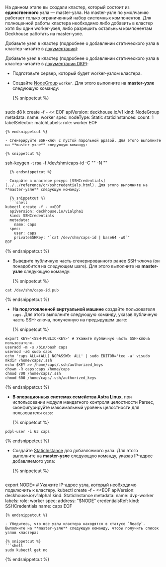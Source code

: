 <script type="text/javascript" src='{{ assets["getting-started.js"].digest_path }}'></script>
<script type="text/javascript" src='{{ assets["getting-started-access.js"].digest_path }}'></script>
<script type="text/javascript" src='{{ assets["bcrypt.js"].digest_path }}'></script>

На данном этапе вы создали кластер, который состоит из **единственного** узла — master-узла. На master-узле по умолчанию работает только ограниченный набор системных компонентов. Для полноценной работы кластера необходимо либо добавить в кластер хотя бы один worker-узел, либо разрешить остальным компонентам Deckhouse работать на master-узле.

<p>Добавьте узел в кластер (подробнее о добавлении статического узла в кластер читайте в <a href="../documentation/admin/platform-management/node-management/adding-node.html#добавление-статического-узла-в-кластер">документации</a>):</p>

Добавьте узел в кластер (подробнее о добавлении статического узла в кластер читайте в [документации DKP](../documentation/admin/platform-management/node-management/adding-node.html)):

- Подготовьте сервер, который будет worker-узлом кластера.

- Создайте [NodeGroup](../../reference/cr/nodegroup.html) `worker`. Для этого выполните на **master-узле** следующую команду:

  {% snippetcut %}
  ```shell
sudo d8 k create -f - << EOF
  apiVersion: deckhouse.io/v1
  kind: NodeGroup
  metadata:
    name: worker
  spec:
    nodeType: Static
    staticInstances:
      count: 1
      labelSelector:
        matchLabels:
          role: worker
EOF
  ```
  {% endsnippetcut %}
  
- Сгенерируйте SSH-ключ с пустой парольной фразой. Для этого выполните на **master-узле** следующую команду:

  {% snippetcut %}
```
ssh-keygen -t rsa -f /dev/shm/caps-id -C "" -N ""
```
  {% endsnippetcut %}

- Создайте в кластере ресурс [SSHCredentials](../../reference/cr/sshcredentials.html). Для этого выполните на **master-узле** следующую команду:

  {% snippetcut %}
  ```shell
kubectl create -f - <<EOF
  apiVersion: deckhouse.io/v1alpha1
  kind: SSHCredentials
  metadata:
    name: caps
  spec:
    user: caps
    privateSSHKey: "`cat /dev/shm/caps-id | base64 -w0`"
EOF
  ```
  {% endsnippetcut %}

- Выведите публичную часть сгенерированного ранее SSH-ключа (он понадобится на следующем шаге). Для этого выполните на **master-узле** следующую команду:

  {% snippetcut %}
```
cat /dev/shm/caps-id.pub
```
{% endsnippetcut %}

- **На подготовленной виртуальной машине** создайте пользователя `caps`. Для этого выполните следующую команду, указав публичную часть SSH-ключа, полученную на предыдущем шаге:

  {% snippetcut %}
```shell
export KEY='<SSH-PUBLIC-KEY>' # Укажите публичную часть SSH-ключа пользователя.
useradd -m -s /bin/bash caps
usermod -aG sudo caps
echo 'caps ALL=(ALL) NOPASSWD: ALL' | sudo EDITOR='tee -a' visudo
mkdir /home/caps/.ssh
echo $KEY >> /home/caps/.ssh/authorized_keys
chown -R caps:caps /home/caps
chmod 700 /home/caps/.ssh
chmod 600 /home/caps/.ssh/authorized_keys
```
  {% endsnippetcut %}

- **В операционных системах семейства Astra Linux**, при использовании модуля мандатного контроля целостности Parsec, сконфигурируйте максимальный уровень целостности для пользователя `caps`:

  {% snippetcut %}
```
pdpl-user -i 63 caps
```
  {% endsnippetcut %}

- Создайте [StaticInstance](../../reference/cr/staticinstance.html) для добавляемого узла. Для этого выполните на **master-узле** следующую команду, указав IP-адрес добавляемого узла:

  {% snippetcut %}
  ```shell
export NODE=<NODE-IP-ADDRESS> # Укажите IP-адрес узла, который необходимо подключить к кластеру.
  kubectl create -f - <<EOF
  apiVersion: deckhouse.io/v1alpha1
  kind: StaticInstance
  metadata:
    name: dvp-worker
    labels:
      role: worker
  spec:
    address: "$NODE"
    credentialsRef:
      kind: SSHCredentials
      name: caps
EOF
  ```
  {% endsnippetcut %}

- Убедитесь, что все узлы кластера находятся в статусе `Ready`.
  Выполните на **master-узле** следующую команду, чтобы получить список узлов кластера:

  {% snippetcut %}
  ```shell
  sudo kubectl get no
  ```
  {% endsnippetcut %}

